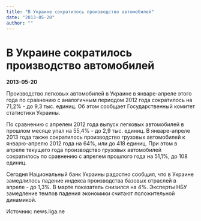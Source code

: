 ```yaml
---
title: "В Украине сократилось производство автомобилей"
date: "2013-05-20"
author: ""
---
```


# В Украине сократилось производство автомобилей

**2013-05-20** 

Производство легковых автомобилей в Украине в январе-апреле этого года по сравнению с аналогичным периодом 2012 года сократилось на 71,2% - до 9,3 тыс. единиц. Об этом сообщает Государственный комитет статистики Украины.

По сравнению с апрелем 2012 года выпуск легковых автомобилей в прошлом месяце упал на 55,4% - до 2,9 тыс. единиц. В январе-апреле 2013 года также сократилось производство грузовых автомобилей к январю-апрелю 2012 года на 64%, или до 418 единиц. При этом в апреле текущего года производство грузовых автомобилей сократилось по сравнению с апрелем прошлого года на 51,1%, до 108 единиц.

Сегодня Национальный банк Украины радостно сообщил, что в Украине замедлилось падение индекса производства базовых отраслей в апреле - до 1,3%. В марте показатель снизился на 4%. Эксперты НБУ замедление темпов падения экономики считают положительной динамикой.

Источник: news.liga.ne